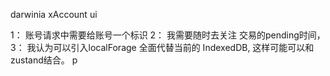 darwinia xAccount ui

1： 账号请求中需要给账号一个标识
2： 我需要随时去关注 交易的pending时间，
3： 我认为可以引入localForage 全面代替当前的 IndexedDB, 这样可能可以和zustand结合。
p
